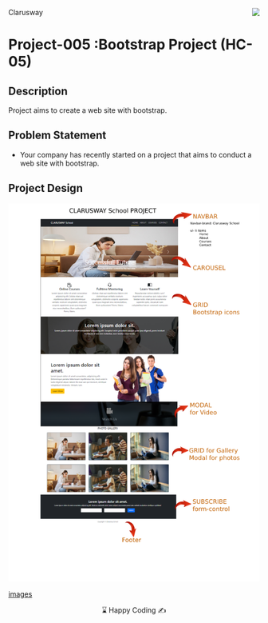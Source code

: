 <p>Clarusway<img align="right"
  src="https://secure.meetupstatic.com/photos/event/3/1/b/9/600_488352729.jpeg"  width="15px"></p>

# Project-005 :Bootstrap Project (HC-05)

## Description
Project aims to create a web site with bootstrap.

## Problem Statement

- Your company has recently started on a project that aims to conduct a web site with bootstrap.

## Project Design

![Project 005 Snapshot](Project_005_.png)


[images](./images)
<center> &#8987; Happy Coding  &#9997; </center>

